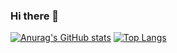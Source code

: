 ### Hi there 👋



[![Anurag's GitHub stats](https://github-readme-stats.vercel.app/api?username=triky313&count_private=true&show_icons=true&theme=github_dark)](https://github.com/Triky313)
[![Top Langs](https://github-readme-stats.vercel.app/api/top-langs/?username=triky313&layout=compact&count_private=true&hide=javascript&show_icons=true&theme=github_dark)](https://github.com/Triky313)
